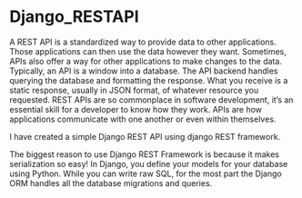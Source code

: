 # Django_RESTAPI

A REST API is a standardized way to provide data to other applications. 
Those applications can then use the data however they want. Sometimes, APIs also offer a way for other applications to make changes to the data.
Typically, an API is a window into a database. The API backend handles querying the database and formatting the response. What you receive is a static response, usually in JSON format, of whatever resource you requested.
REST APIs are so commonplace in software development, it’s an essential skill for a developer to know how they work. APIs are how applications communicate with one another or even within themselves.

I have created a simple Django REST API using django REST framework. 

The biggest reason to use Django REST Framework is because it makes serialization so easy!
In Django, you define your models for your database using Python. While you can write raw SQL, for the most part the Django ORM handles all the database migrations and queries.

